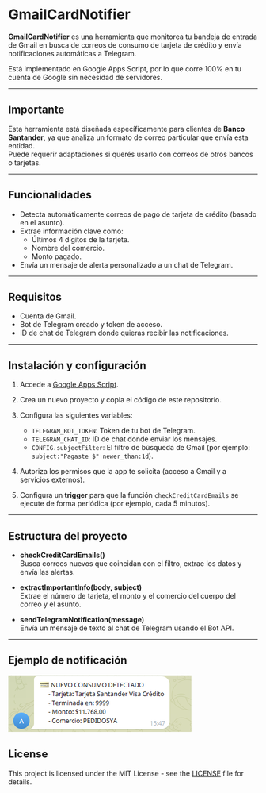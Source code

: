 # GmailCardNotifier

**GmailCardNotifier** es una herramienta que monitorea tu bandeja de entrada de Gmail en busca de correos de consumo de tarjeta de crédito y envía notificaciones automáticas a Telegram.

Está implementado en Google Apps Script, por lo que corre 100% en tu cuenta de Google sin necesidad de servidores.

---

## Importante
Esta herramienta está diseñada específicamente para clientes de **Banco Santander**, ya que analiza un formato de correo particular que envía esta entidad.  
Puede requerir adaptaciones si querés usarlo con correos de otros bancos o tarjetas.

---

## Funcionalidades
- Detecta automáticamente correos de pago de tarjeta de crédito (basado en el asunto).
- Extrae información clave como:
  - Últimos 4 dígitos de la tarjeta.
  - Nombre del comercio.
  - Monto pagado.
- Envía un mensaje de alerta personalizado a un chat de Telegram.

---

## Requisitos
- Cuenta de Gmail.
- Bot de Telegram creado y token de acceso.
- ID de chat de Telegram donde quieras recibir las notificaciones.

---

## Instalación y configuración

1. Accede a [Google Apps Script](https://script.google.com/).
2. Crea un nuevo proyecto y copia el código de este repositorio.
3. Configura las siguientes variables:
   - `TELEGRAM_BOT_TOKEN`: Token de tu bot de Telegram.
   - `TELEGRAM_CHAT_ID`: ID de chat donde enviar los mensajes.
   - `CONFIG.subjectFilter`: El filtro de búsqueda de Gmail (por ejemplo: `subject:"Pagaste $" newer_than:1d`).

4. Autoriza los permisos que la app te solicita (acceso a Gmail y a servicios externos).
5. Configura un **trigger** para que la función `checkCreditCardEmails` se ejecute de forma periódica (por ejemplo, cada 5 minutos).

---

## Estructura del proyecto

- **checkCreditCardEmails()**  
  Busca correos nuevos que coincidan con el filtro, extrae los datos y envía las alertas.

- **extractImportantInfo(body, subject)**  
  Extrae el número de tarjeta, el monto y el comercio del cuerpo del correo y el asunto.

- **sendTelegramNotification(message)**  
  Envía un mensaje de texto al chat de Telegram usando el Bot API.

---

## Ejemplo de notificación

![Ejemplo de notificación en Telegram](images/notification.png)

## License

This project is licensed under the MIT License - see the [LICENSE](LICENSE) file for details.
